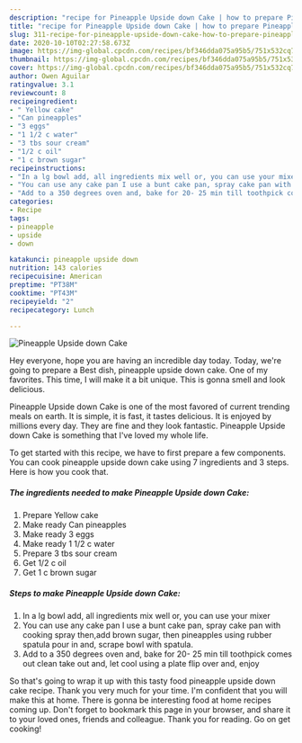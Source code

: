 ```yaml
---
description: "recipe for Pineapple Upside down Cake | how to prepare Pineapple Upside down Cake"
title: "recipe for Pineapple Upside down Cake | how to prepare Pineapple Upside down Cake"
slug: 311-recipe-for-pineapple-upside-down-cake-how-to-prepare-pineapple-upside-down-cake
date: 2020-10-10T02:27:58.673Z
image: https://img-global.cpcdn.com/recipes/bf346dda075a95b5/751x532cq70/pineapple-upside-down-cake-recipe-main-photo.jpg
thumbnail: https://img-global.cpcdn.com/recipes/bf346dda075a95b5/751x532cq70/pineapple-upside-down-cake-recipe-main-photo.jpg
cover: https://img-global.cpcdn.com/recipes/bf346dda075a95b5/751x532cq70/pineapple-upside-down-cake-recipe-main-photo.jpg
author: Owen Aguilar
ratingvalue: 3.1
reviewcount: 8
recipeingredient:
- " Yellow cake"
- "Can pineapples"
- "3 eggs"
- "1 1/2 c water"
- "3 tbs sour cream"
- "1/2 c oil"
- "1 c brown sugar"
recipeinstructions:
- "In a lg bowl add, all ingredients mix well or, you can use your mixer"
- "You can use any cake pan I use a bunt cake pan, spray cake pan with cooking spray then,add brown sugar, then pineapples using rubber spatula pour in and, scrape bowl with spatula."
- "Add to a 350 degrees oven and, bake for 20- 25 min till toothpick comes out clean take out and, let cool using a plate flip over and, enjoy"
categories:
- Recipe
tags:
- pineapple
- upside
- down

katakunci: pineapple upside down 
nutrition: 143 calories
recipecuisine: American
preptime: "PT38M"
cooktime: "PT43M"
recipeyield: "2"
recipecategory: Lunch

---
```



![Pineapple Upside down Cake](https://img-global.cpcdn.com/recipes/bf346dda075a95b5/751x532cq70/pineapple-upside-down-cake-recipe-main-photo.jpg)

Hey everyone, hope you are having an incredible day today. Today, we're going to prepare a Best dish, pineapple upside down cake. One of my favorites. This time, I will make it a bit unique. This is gonna smell and look delicious.

Pineapple Upside down Cake is one of the most favored of current trending meals on earth. It is simple, it is fast, it tastes delicious. It is enjoyed by millions every day. They are fine and they look fantastic. Pineapple Upside down Cake is something that I've loved my whole life.




To get started with this recipe, we have to first prepare a few components. You can cook pineapple upside down cake using 7 ingredients and 3 steps. Here is how you cook that.

<!--inarticleads1-->

##### The ingredients needed to make Pineapple Upside down Cake:

1. Prepare  Yellow cake
1. Make ready Can pineapples
1. Make ready 3 eggs
1. Make ready 1 1/2 c water
1. Prepare 3 tbs sour cream
1. Get 1/2 c oil
1. Get 1 c brown sugar




<!--inarticleads2-->

##### Steps to make Pineapple Upside down Cake:

1. In a lg bowl add, all ingredients mix well or, you can use your mixer
1. You can use any cake pan I use a bunt cake pan, spray cake pan with cooking spray then,add brown sugar, then pineapples using rubber spatula pour in and, scrape bowl with spatula.
1. Add to a 350 degrees oven and, bake for 20- 25 min till toothpick comes out clean take out and, let cool using a plate flip over and, enjoy




So that's going to wrap it up with this tasty food pineapple upside down cake recipe. Thank you very much for your time. I'm confident that you will make this at home. There is gonna be interesting food at home recipes coming up. Don't forget to bookmark this page in your browser, and share it to your loved ones, friends and colleague. Thank you for reading. Go on get cooking!
